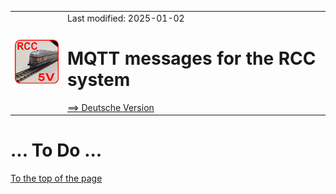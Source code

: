<table><tr><td><img src="../../images/RCC5V_Logo_96.png"></img></td><td>
Last modified: 2025-01-02 <a name="up"></a><br>   
<h1>MQTT messages for the RCC system</h1>
<a href="LIESMICH.md">==> Deutsche Version</a>&nbsp; &nbsp; &nbsp; 
</td></tr></table>    

# ... To Do ...

[To the top of the page](#up)   